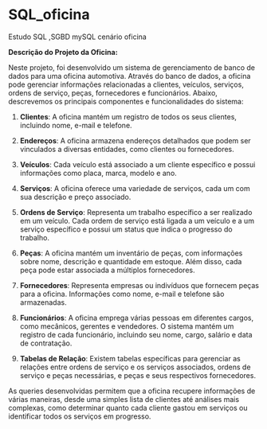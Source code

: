 # SQL_oficina
Estudo SQL ,SGBD mySQL cenário oficina 


**Descrição do Projeto da Oficina:**

Neste projeto, foi desenvolvido um sistema de gerenciamento de banco de dados para uma oficina automotiva. Através do banco de dados, a oficina pode gerenciar informações relacionadas a clientes, veículos, serviços, ordens de serviço, peças, fornecedores e funcionários. Abaixo, descrevemos os principais componentes e funcionalidades do sistema:

1. **Clientes**: A oficina mantém um registro de todos os seus clientes, incluindo nome, e-mail e telefone.

2. **Endereços**: A oficina armazena endereços detalhados que podem ser vinculados a diversas entidades, como clientes ou fornecedores.

3. **Veículos**: Cada veículo está associado a um cliente específico e possui informações como placa, marca, modelo e ano.

4. **Serviços**: A oficina oferece uma variedade de serviços, cada um com sua descrição e preço associado.

5. **Ordens de Serviço**: Representa um trabalho específico a ser realizado em um veículo. Cada ordem de serviço está ligada a um veículo e a um serviço específico e possui um status que indica o progresso do trabalho.

6. **Peças**: A oficina mantém um inventário de peças, com informações sobre nome, descrição e quantidade em estoque. Além disso, cada peça pode estar associada a múltiplos fornecedores.

7. **Fornecedores**: Representa empresas ou indivíduos que fornecem peças para a oficina. Informações como nome, e-mail e telefone são armazenadas.

8. **Funcionários**: A oficina emprega várias pessoas em diferentes cargos, como mecânicos, gerentes e vendedores. O sistema mantém um registro de cada funcionário, incluindo seu nome, cargo, salário e data de contratação.

9. **Tabelas de Relação**: Existem tabelas específicas para gerenciar as relações entre ordens de serviço e os serviços associados, ordens de serviço e peças necessárias, e peças e seus respectivos fornecedores.

As queries desenvolvidas permitem que a oficina recupere informações de várias maneiras, desde uma simples lista de clientes até análises mais complexas, como determinar quanto cada cliente gastou em serviços ou identificar todos os serviços em progresso.
